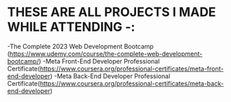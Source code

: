 # THESE ARE ALL PROJECTS I MADE WHILE ATTENDING -: 
 -The Complete 2023 Web Development Bootcamp (https://www.udemy.com/course/the-complete-web-development-bootcamp/)
 -Meta Front-End Developer Professional Certificate(https://www.coursera.org/professional-certificates/meta-front-end-developer)
 -Meta Back-End Developer Professional Certificate(https://www.coursera.org/professional-certificates/meta-back-end-developer)
